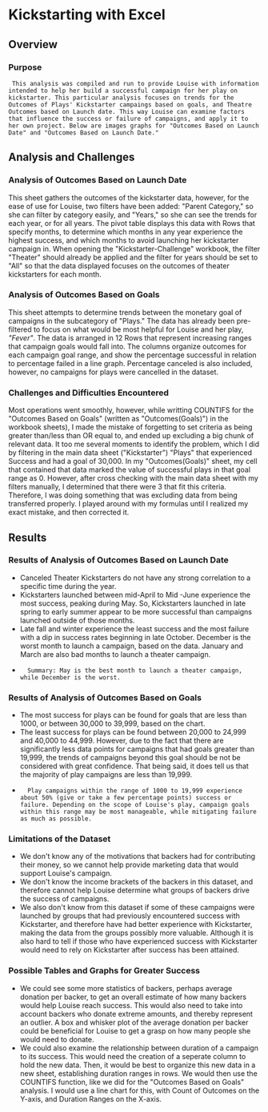# Kickstarting with Excel

## Overview

###  Purpose
     This analysis was compiled and run to provide Louise with information intended to help her build a successful campaign for her play on kickstarter. This particular analysis focuses on trends for the Outcomes of Plays' Kickstarter campaings based on goals, and Theatre Outcomes based on Launch date. This way Louise can examine factors that influence the success or failure of campaigns, and apply it to her own project. Below are images graphs for "Outcomes Based on Launch Date" and "Outcomes Based on Launch Date."

## Analysis and Challenges

### Analysis of Outcomes Based on Launch Date
This sheet gathers the outcomes of the kickstarter data, however, for the ease of use for Louise, two filters have been added: "Parent Category," so she can filter by category easily, and "Years," so she can see the trends for each year, or for all years. The pivot table displays this data with Rows that specify months, to determine which months in any year experience the highest success, and which months to avoid launching her kickstarter campaign in. When opening the "Kickstarter-Challenge" workbook, the filter "Theater" should already be applied and the filter for years should be set to "All" so that the data displayed focuses on the outcomes of theater kickstarters for each month. 
### Analysis of Outcomes Based on Goals
This sheet attempts to determine trends between the monetary goal of campaigns in the subcategory of "Plays." The data has already been pre-filtered to focus on what would be most helpful for Louise and her play, *"Fever"*. The data is arranged in 12 Rows that represent increasing ranges that campaign goals would fall into. The columns organize outcomes for each campaign goal range, and show the percentage successful in relation to percentage failed in a line graph. Percentage canceled is also included, however, no campaigns for plays were cancelled in the dataset.
### Challenges and Difficulties Encountered
Most operations went smoothly, however, while writting COUNTIFS for the "Outcomes Based on Goals" (written as "Outcomes(Goals)") in the workbook sheets), I made the mistake of forgetting to set criteria as being greater than/less than OR equal to, and ended up excluding a big chunk of relevant data. It too me several moments to identify the problem, which I did by filtering in the main data sheet ("Kickstarter") "Plays" that experienced Success and had a goal of 30,000. In my "Outcomes(Goals)" sheet, my cell that contained that data marked the value of successful plays in that goal range as 0. However, after cross checking with the main data sheet with my filters manually, I determined that there were 3 that fit this criteria. Therefore, I was doing something that was excluding data from being transferred properly. I played around with my formulas until I realized my exact mistake, and then corrected it.
## Results

### Results of Analysis of Outcomes Based on Launch Date
- Canceled Theater Kickstarters do not have any strong correlation to a specific time during the year. 
- Kickstarters launched between mid-April to Mid -June experience the most success, peaking during May. So, Kickstarters launched in late spring to early summer appear to be more successful than campaigns launched outside of those months. 
- Late fall and winter experience the least success and the most failure with a dip in success rates beginning in late October. December is the worst month to launch a campaign, based on the data. January and March are also bad months to launch a theater campaign.
-       Summary: May is the best month to launch a theater campaign, while December is the worst.
### Results of Analysis of Outcomes Based on Goals
- The most success for plays can be found for goals that are less than 1000, or between 30,000 to 39,999, based on the chart.
- The least success for plays can be found between 20,000 to 24,999 and 40,000 to 44,999. However, due to the fact that there are significantly less data points for campaigns that had goals greater than 19,999, the trends of campaigns beyond this goal should be not be considered with great confidence. That being said, it does tell us that the majority of play campaigns are less than 19,999.
-       Play campaigns within the range of 1000 to 19,999 experience about 50% (give or take a few percentage points) success or failure. Depending on the scope of Louise's play, campaign goals within this range may be most manageable, while mitigating failure as much as possible.
### Limitations of the Dataset
- We don't know any of the motivations that backers had for contributing their money, so we cannot help provide marketing data that would support Louise's campaign.
- We don't know the income brackets of the backers in this dataset, and therefore cannot help Louise determine what groups of backers drive the success of campaigns.
- We also don't know from this dataset if some of these campaigns were launched by groups that had previously encountered success with Kickstarter, and therefore have had better experience with Kickstarter, making the data from the groups possibly more valuable. Although it is also hard to tell if those who have experienced success with Kickstarter would need to rely on Kickstarter after success has been attained.
### Possible Tables and Graphs for Greater Success
- We could see some more statistics of backers, perhaps average donation per backer, to get an overall estimate of how many backers would help Louise reach success. This would also need to take into account backers who donate extreme amounts, and thereby represent an outlier. A box and whisker plot of the average donation per backer could be beneficial for Louise to get a grasp on how many people she would need to donate.
- We could also examine the relationship between duration of a campaign to its success. This would need the creation of a seperate column to hold the new data. Then, it would be best to organize this new data in a new sheet, establishing duration ranges in rows. We would then use the COUNTIFS function, like we did for the "Outcomes Based on Goals" analysis. I would use a line chart for this, with Count of Outcomes on the Y-axis, and Duration Ranges on the X-axis.